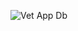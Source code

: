 ![Vet App Db](https://github.com/mfatihb97/Vet_App_Rest_API/assets/88513762/d2b0d8f7-7cf3-475b-aff7-5a6ab89e7791)
